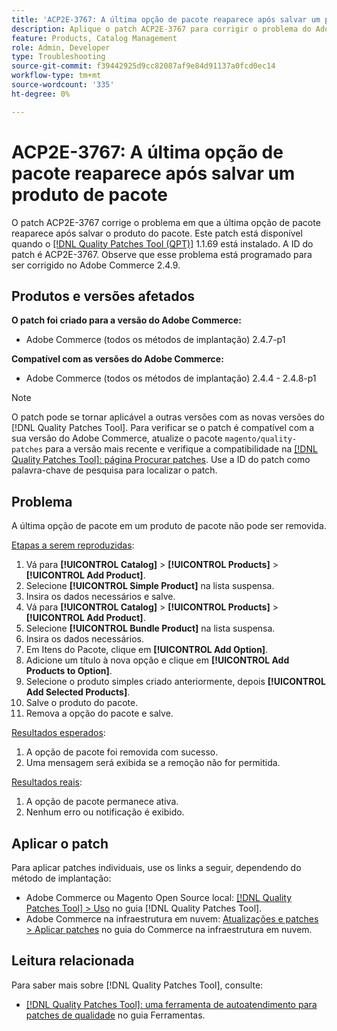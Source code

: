 ```yaml
---
title: 'ACP2E-3767: A última opção de pacote reaparece após salvar um produto de pacote'
description: Aplique o patch ACP2E-3767 para corrigir o problema do Adobe Commerce em que a última opção de pacote em um produto de pacote não pôde ser removida.
feature: Products, Catalog Management
role: Admin, Developer
type: Troubleshooting
source-git-commit: f39442925d9cc82087af9e84d91137a0fcd0ec14
workflow-type: tm+mt
source-wordcount: '335'
ht-degree: 0%

---
```



# ACP2E-3767: A última opção de pacote reaparece após salvar um produto de pacote

O patch ACP2E-3767 corrige o problema em que a última opção de pacote reaparece após salvar o produto do pacote. Este patch está disponível quando o [[!DNL Quality Patches Tool (QPT)]](/help/tools/quality-patches-tool/quality-patches-tool-to-self-serve-quality-patches.md) 1.1.69 está instalado. A ID do patch é ACP2E-3767. Observe que esse problema está programado para ser corrigido no Adobe Commerce 2.4.9.

## Produtos e versões afetados

**O patch foi criado para a versão do Adobe Commerce:**

* Adobe Commerce (todos os métodos de implantação) 2.4.7-p1

**Compatível com as versões do Adobe Commerce:**

* Adobe Commerce (todos os métodos de implantação) 2.4.4 - 2.4.8-p1

>[!NOTE]
>
>O patch pode se tornar aplicável a outras versões com as novas versões do [!DNL Quality Patches Tool]. Para verificar se o patch é compatível com a sua versão do Adobe Commerce, atualize o pacote `magento/quality-patches` para a versão mais recente e verifique a compatibilidade na [[!DNL Quality Patches Tool]: página Procurar patches](https://experienceleague.adobe.com/tools/commerce-quality-patches/index.html?lang=pt-BR). Use a ID do patch como palavra-chave de pesquisa para localizar o patch.

## Problema

A última opção de pacote em um produto de pacote não pode ser removida.

<u>Etapas a serem reproduzidas</u>:

1. Vá para **[!UICONTROL Catalog]** > **[!UICONTROL Products]** > **[!UICONTROL Add Product]**.
1. Selecione **[!UICONTROL Simple Product]** na lista suspensa.
1. Insira os dados necessários e salve.
1. Vá para **[!UICONTROL Catalog]** > **[!UICONTROL Products]** > **[!UICONTROL Add Product]**.
1. Selecione **[!UICONTROL Bundle Product]** na lista suspensa.
1. Insira os dados necessários.
1. Em Itens do Pacote, clique em **[!UICONTROL Add Option]**.
1. Adicione um título à nova opção e clique em **[!UICONTROL Add Products to Option]**.
1. Selecione o produto simples criado anteriormente, depois **[!UICONTROL Add Selected Products]**.
1. Salve o produto do pacote.
1. Remova a opção do pacote e salve.

<u>Resultados esperados</u>:

1. A opção de pacote foi removida com sucesso.
1. Uma mensagem será exibida se a remoção não for permitida.

<u>Resultados reais</u>:

1. A opção de pacote permanece ativa.
1. Nenhum erro ou notificação é exibido.

## Aplicar o patch

Para aplicar patches individuais, use os links a seguir, dependendo do método de implantação:

* Adobe Commerce ou Magento Open Source local: [[!DNL Quality Patches Tool] > Uso](/help/tools/quality-patches-tool/usage.md) no guia [!DNL Quality Patches Tool].
* Adobe Commerce na infraestrutura em nuvem: [Atualizações e patches > Aplicar patches](https://experienceleague.adobe.com/docs/commerce-cloud-service/user-guide/develop/upgrade/apply-patches.html?lang=pt-BR) no guia do Commerce na infraestrutura em nuvem.

## Leitura relacionada

Para saber mais sobre [!DNL Quality Patches Tool], consulte:

* [[!DNL Quality Patches Tool]: uma ferramenta de autoatendimento para patches de qualidade](/help/tools/quality-patches-tool/quality-patches-tool-to-self-serve-quality-patches.md) no guia Ferramentas.
